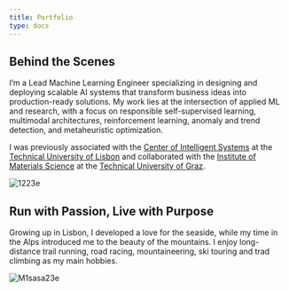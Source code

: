 ```yaml
---
title: Portfolio
type: docs
---
```


## **Behind the Scenes**

I’m a Lead Machine Learning Engineer specializing in designing and deploying scalable AI systems that transform business ideas into production-ready solutions. My work lies at the intersection of applied ML and research, with a focus on responsible self-supervised learning, multimodal architectures, reinforcement learning, anomaly and trend detection, and metaheuristic optimization.

I was previously associated with the [Center of Intelligent Systems](https://csi.idmec.tecnico.ulisboa.pt/) at the [Technical University of Lisbon](https://tecnico.ulisboa.pt/en/) and collaborated with the [Institute of Materials Science](https://www.tugraz.at/institute/imat/home) at the [Technical University of Graz](https://www.tugraz.at/en/home). 


![1223e](https://live.staticflickr.com/65535/53729234907_9e1594ce05_c.jpg)

## **Run with Passion, Live with Purpose**

Growing up in Lisbon, I developed a love for the seaside, while my time in the Alps introduced me to the beauty of the mountains. I enjoy long-distance trail running, road racing, mountaineering, ski touring and trad climbing as my main hobbies.

![M1sasa23e](https://live.staticflickr.com/65535/53747266535_c73e895dee_c.jpg)


